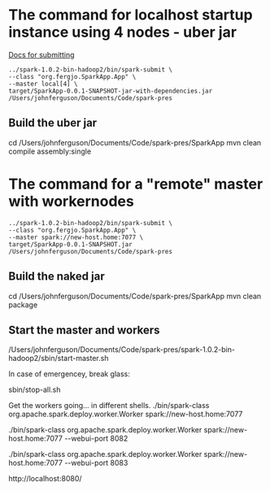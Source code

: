 # The command for localhost startup instance using 4 nodes - uber jar
[Docs for submitting](http://spark.apache.org/docs/latest/submitting-applications.html)

    ../spark-1.0.2-bin-hadoop2/bin/spark-submit \
    --class "org.fergjo.SparkApp.App" \
    --master local[4] \
    target/SparkApp-0.0.1-SNAPSHOT-jar-with-dependencies.jar /Users/johnferguson/Documents/Code/spark-pres

## Build the uber jar
cd /Users/johnferguson/Documents/Code/spark-pres/SparkApp
mvn clean compile assembly:single


# The command for a "remote" master with workernodes
    ../spark-1.0.2-bin-hadoop2/bin/spark-submit \
    --class "org.fergjo.SparkApp.App" \
    --master spark://new-host.home:7077 \
    target/SparkApp-0.0.1-SNAPSHOT.jar /Users/johnferguson/Documents/Code/spark-pres

## Build the naked jar
cd /Users/johnferguson/Documents/Code/spark-pres/SparkApp
mvn clean package

## Start the master and workers
/Users/johnferguson/Documents/Code/spark-pres/spark-1.0.2-bin-hadoop2/sbin/start-master.sh

In case of emergencey, break glass:

sbin/stop-all.sh 

Get the workers going... in different shells.
./bin/spark-class org.apache.spark.deploy.worker.Worker spark://new-host.home:7077

./bin/spark-class org.apache.spark.deploy.worker.Worker spark://new-host.home:7077 --webui-port 8082


./bin/spark-class org.apache.spark.deploy.worker.Worker spark://new-host.home:7077 --webui-port 8083


http://localhost:8080/






